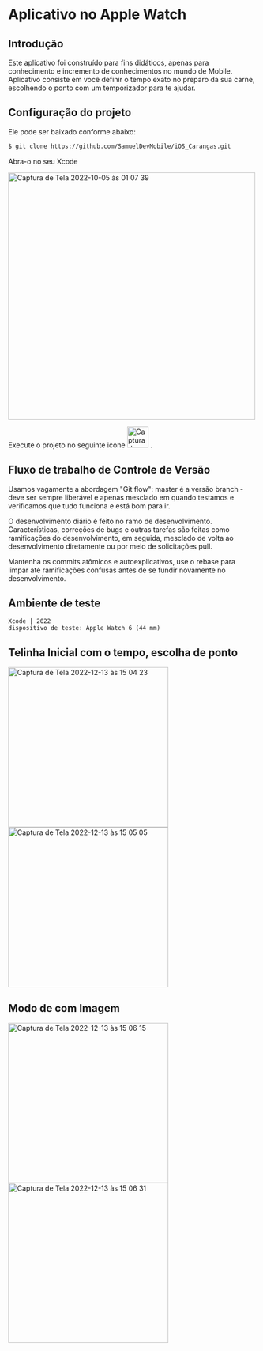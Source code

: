 # Aplicativo no Apple Watch

## Introdução
Este aplicativo foi construído para fins didáticos, apenas para conhecimento e incremento de conhecimentos no mundo de Mobile. Aplicativo consiste em você definir o tempo exato no preparo da sua carne, escolhendo o ponto com um temporizador para te ajudar.

## Configuração do projeto
Ele pode ser baixado conforme abaixo:
```sh
$ git clone https://github.com/SamuelDevMobile/iOS_Carangas.git
```
Abra-o no seu Xcode

<img width="500" alt="Captura de Tela 2022-10-05 às 01 07 39" src="https://user-images.githubusercontent.com/26841238/193979322-3454059f-cc98-4b8c-87ad-c385dadf2add.png">

Execute o projeto no seguinte icone <img width="43" alt="Captura de Tela 2022-12-13 às 12 27 16" src="https://user-images.githubusercontent.com/26841238/207374439-d9f896f0-050b-4800-a44c-7db7dddf597e.png"> .

## Fluxo de trabalho de Controle de Versão
Usamos vagamente a abordagem "Git flow": master é a versão
branch - deve ser sempre liberável e apenas mesclado em
quando testamos e verificamos que tudo funciona e está
bom para ir.

O desenvolvimento diário é feito no ramo de desenvolvimento. Características,
correções de bugs e outras tarefas são feitas como ramificações do desenvolvimento,
em seguida, mesclado de volta ao desenvolvimento diretamente ou por meio de solicitações pull.

Mantenha os commits atômicos e autoexplicativos, use o rebase para limpar
até ramificações confusas antes de se fundir novamente no desenvolvimento.

## Ambiente de teste
```
Xcode | 2022
dispositivo de teste: Apple Watch 6 (44 mm)
```

## Telinha Inicial com o tempo, escolha de ponto  
<img width="324" alt="Captura de Tela 2022-12-13 às 15 04 23" src="https://user-images.githubusercontent.com/26841238/207410667-a59fb5eb-3623-48a9-a84a-709bfa9b1146.png">
<img width="324" alt="Captura de Tela 2022-12-13 às 15 05 05" src="https://user-images.githubusercontent.com/26841238/207410823-924fae1b-cace-4f94-a6ea-3adfedfe356a.png">

## Modo de com Imagem
<img width="324" alt="Captura de Tela 2022-12-13 às 15 06 15" src="https://user-images.githubusercontent.com/26841238/207411051-9cae7b57-c363-4c88-807e-e368c888cefe.png">
<img width="324" alt="Captura de Tela 2022-12-13 às 15 06 31" src="https://user-images.githubusercontent.com/26841238/207411116-f3a70d14-0e46-4a2d-8516-bda970e830f5.png">

